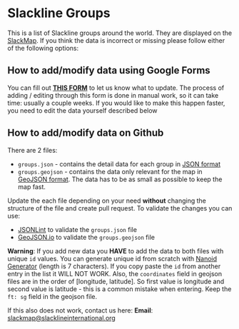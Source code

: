 # Slackline Groups

This is a list of Slackline groups around the world. They are displayed on the [SlackMap](https://slackmap.com/communities).
If you think the data is incorrect or missing please follow either of the following options: 
## How to add/modify data using Google Forms

You can fill out **[THIS FORM](https://forms.gle/ZpurHxHhUfj2yppg7)** to let us know what to update. The process of adding / editing through this form is done in manual work, so it can take time: usually a couple weeks. If you would like to make this happen faster, you need to edit the data yourself described below

## How to add/modify data on Github

There are 2 files:
-   `groups.json` - contains the detail data for each group in [JSON format](https://en.wikipedia.org/wiki/JSON)
-   `groups.geojson` - contains the data only relevant for the map in [GeoJSON format](https://en.wikipedia.org/wiki/GeoJSON). The data has to be as small as possible to keep the map fast.

Update the each file depending on your need **without** changing the structure of the file and create pull request. To validate the changes you can use:
-  [JSONLint](https://jsonlint.com/) to validate the `groups.json` file
-  [GeoJSON.io](http://geojson.io/) to validate the `groups.geojson` file

**Warning**: If you add new data you **HAVE** to add the data to both files with unique `id` values. You can generate unique id from scratch with [Nanoid Generator](https://nanoid.jormaechea.com.ar/?length=7&quantity=1) (length is 7 characters). If you copy paste the `id` from another entry in the list it WILL NOT WORK. Also, the `coordinates` field in geojson files are in the order of [longitude, latitude]. So first value is longitude and second value is latitude - this is a common mistake when entering. Keep the `ft: sg` field in the geojson file.

If this also does not work, contact us here:
**Email**: slackmap@slacklineinternational.org
